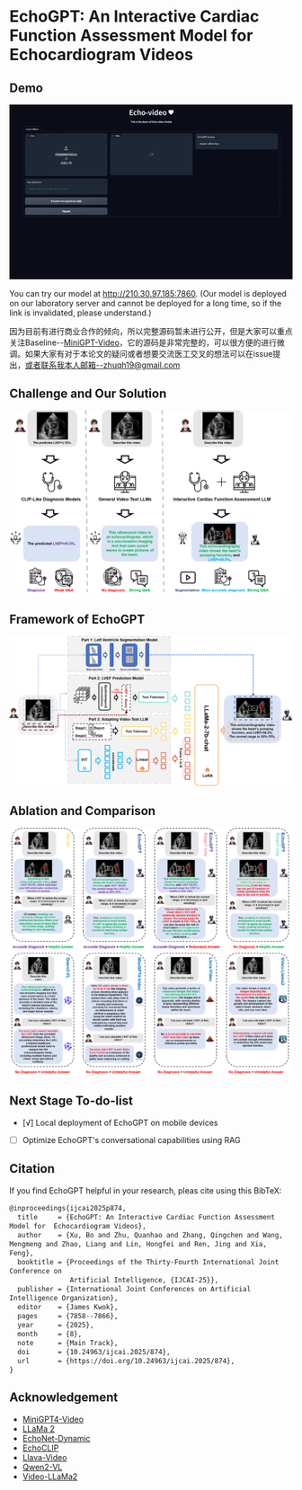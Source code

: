 # EchoGPT: An Interactive Cardiac Function Assessment Model for Echocardiogram Videos



## Demo

![img](Demo/EchoGPT_demo.gif)

You can try our model at http://210.30.97.185:7860. (Our model is deployed on our laboratory server and cannot be deployed for a long time, so if the link is invalidated, please understand.)

因为目前有进行商业合作的倾向，所以完整源码暂未进行公开，但是大家可以重点关注Baseline--[MiniGPT-Video](https://github.com/Vision-CAIR/MiniGPT4-video)，它的源码是非常完整的，可以很方便的进行微调。如果大家有对于本论文的疑问或者想要交流医工交叉的想法可以在issue提出，或者联系我本人邮箱--zhuqh19@gmail.com

## Challenge and Our Solution
![img](assets/challenge-and-our-solution.png)

## Framework of EchoGPT

![img](assets/framework.png)

## Ablation and Comparison

![img](assets/Ablation-and-Comparison.png)

## Next Stage To-do-list

- [√] Local deployment of EchoGPT on mobile devices
- [ ] Optimize EchoGPT's conversational capabilities using RAG

## Citation

If you find EchoGPT helpful in your research, pleas cite using this BibTeX:

```
@inproceedings{ijcai2025p874,
  title     = {EchoGPT: An Interactive Cardiac Function Assessment Model for  Echocardiogram Videos},
  author    = {Xu, Bo and Zhu, Quanhao and Zhang, Qingchen and Wang, Mengmeng and Zhao, Liang and Lin, Hongfei and Ren, Jing and Xia, Feng},
  booktitle = {Proceedings of the Thirty-Fourth International Joint Conference on
               Artificial Intelligence, {IJCAI-25}},
  publisher = {International Joint Conferences on Artificial Intelligence Organization},
  editor    = {James Kwok},
  pages     = {7858--7866},
  year      = {2025},
  month     = {8},
  note      = {Main Track},
  doi       = {10.24963/ijcai.2025/874},
  url       = {https://doi.org/10.24963/ijcai.2025/874},
}

```

## Acknowledgement

- [MiniGPT4-Video](https://github.com/Vision-CAIR/MiniGPT4-video)
- [LLaMa 2](https://huggingface.co/meta-llama/Llama-2-7b-chat-hf)
- [EchoNet-Dynamic](https://github.com/echonet/dynamic)
- [EchoCLIP](https://github.com/echonet/echo_CLIP)
- [Llava-Video](https://huggingface.co/lmms-lab/LLaVA-Video-7B-Qwen2)
- [Qwen2-VL](https://huggingface.co/spaces/Qwen/Qwen2-VL)
- [Video-LLaMa2](https://huggingface.co/DAMO-NLP-SG/VideoLLaMA2.1-7B-16F)
